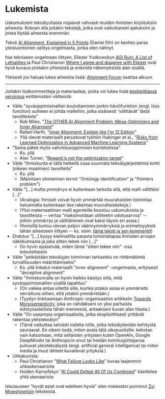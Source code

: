 # Lukemista

Uskomukseni tekoälyuhasta nojaavat vahvasti muiden ihmisten kirjoituksiin aiheesta. Kokoan alla joitakin tekstejä, jotka ovat vaikuttaneet ajatuksiini ja joista löytää aiheesta enemmän.

Teksti [AI Alignment, Explained in 5 Points](https://medium.com/@daniel_eth/ai-alignment-explained-in-5-points-95e7207300e3) (Daniel Eth) on kenties paras yleisluontoinen selitys ongelmasta, jonka olen nähnyt.

Itse tekniseen ongelmaan liittyen, Eliezer Yudkowskyn [AGI Ruin: A List of Lethalities](https://www.alignmentforum.org/posts/uMQ3cqWDPHhjtiesc/agi-ruin-a-list-of-lethalities) ja Paul Christianon [Where I agree and disagree with Eliezer](https://www.alignmentforum.org/posts/CoZhXrhpQxpy9xw9y/where-i-agree-and-disagree-with-eliezer) ovat hyvä kuvaus joistakin yhteisistä ja eriävistä näkemyksistä alan sisällä.

Yleisesti jos haluaa lukea aiheesta lisää: [Alignment Forum](https://www.alignmentforum.org/) saattaa alkuun.

---

Joitakin lisäkommentteja ja materiaaleja, joista voi lukea lisää [keskipitkässä versiossa](/tekoaly/keskipitka) esittämistäni väitteistä:

- Väite "syväoppimismallien kouluttaminen jonkin häviöfunktion (engl. loss function) suhteen ei johda malleihin, jotka sisäisesti 'välittävät' tästä tavoitteesta"
    - Rob Miles, "[The OTHER AI Alignment Problem: Mesa-Optimizers and Inner Alignment](https://www.youtube.com/watch?v=bJLcIBixGj8)"
    - Rafael Harth, "[Inner Alignment: Explain like I'm 12 Edition](https://www.alignmentforum.org/posts/AHhCrJ2KpTjsCSwbt/inner-alignment-explain-like-i-m-12-edition)"
    - Yllä olevat materiaalit perustuvat työhön Hubinger et al., "[Risks from Learned Optimization in Advanced Machine Learning Systems](https://www.alignmentforum.org/s/r9tYkB2a8Fp4DN8yB)"
- "Sama pätee myös vahvistusoppimisen kontekstissa"
    - Ks. yllä
    - Alex Turner, "[Reward is not the optimization target](https://www.alignmentforum.org/posts/pdaGN6pQyQarFHXF4/reward-is-not-the-optimization-target)"
- Väite "ihmiskunta ei tällä hetkellä osaa suunnata tekoälyjärjestelmiä kohti (oikean maailman) tavoitteita"
    - Ks. yllä
    - (Mainitsen ohimennen termit "Ontology identification" ja "Pointers problem")
- Väite "[...] mutta *ymmärrys* ei kuitenkaan tarkoita sitä, että malli *välittäisi* [...]"
    - (Analogia: Ihmiset voivat hyvin ymmärtää muurahaisten toimintaa haluamatta kuitenkaan itse rakentaa muurahaiskekoja.)
    - (Yksi matemaattinen malli agenteille koostuu uskomuksista ja tavoitteista -- vertaa "maksimoidaan utiliteetin odotusarvoa" -- jolloin ymmärrys ja välittäminen ovat kaksi täysin eri asiaa.)
    - (Ihmisillä tuntuu olevan paljon väärinymmärryksiä ja erimielisyyksiä tähän aiheeseen liittyen -- ks. esim. [tämä teksti ja sen kommentit](https://www.lesswrong.com/posts/i5kijcjFJD6bn7dwq/evaluating-the-historical-value-misspecification-argument))
- Ehdotus "[...] kysyy kielimallilta parasta toimintatapaa ihmisten arvojen näkökulmasta ja joka sitten tekee niin [...]"
    - On hyvin epäselvää, miten tämä "sitten tekee niin" -osa toteutettaisiin
- Väite "pelkästään tekoälyjen toiminnan tarkastelu on riittämätöntä turvallisuuden määrittämiseksi"
    - Ks. yllä linkatut materiaalit "inner alignment" -ongelmasta, erityisesti "deceptive alignment"
- Väite "ihmiskunnalla on hyvin heikko käsitys siitä, mitä syväoppimismallien sisällä tapahtuu"
    - (On vaikea antaa viitettä sille, kuinka jotakin asiaa ei ymmärretä verrattuna siihen, että jotakin ymmärretään.)
    - (Tyydyn linkkaamaan Anthropic-organisaation artikkelin [Towards Monosemanticity](https://www.anthropic.com/index/decomposing-language-models-into-understandable-components), joka on nähdäkseni on yksi parhaista edistysaskelista tähän mennessä, antaakseni kuvan alan tilasta.)
- Väite "On useampia organisaatioita, jotka eksplisiittisesti yrittävät rakentaa yleistekoälyn"
    - (Tämä vaikuttaa selvästi todelta niille, jotka tekoälykentän kehitystä seuraavat. En oikein tiedä, miten avata tätä ulkopuolisille: kehotan vain katsomaan, mitä sellaisten yritysten kuten OpenAIn, Google DeepMindin tai Anthropicin sivut tai heidän toimitusjohtajansa puhuvat yleistekoälystä (engl. artificial general intelligence) tai miten media ja muut lähteet kuvailevat yrityksiä.)
- Uhkakuvista:
    - Paul Christianon "[What Failure Looks Like](https://www.alignmentforum.org/posts/HBxe6wdjxK239zajf/what-failure-looks-like)" kuvaa laajemmin uhkaskenaarioita
    - Holden Karnofskyn "[AI Could Defeat All Of Us Combined](https://www.cold-takes.com/ai-could-defeat-all-of-us-combined/)" käsittelee yhtä skenaariota


Iskulauseen "hyvät asiat ovat edelleen hyviä" olen mielestäni poiminut [Zvi Mowshowitzin](https://thezvi.wordpress.com/) teksteistä.
